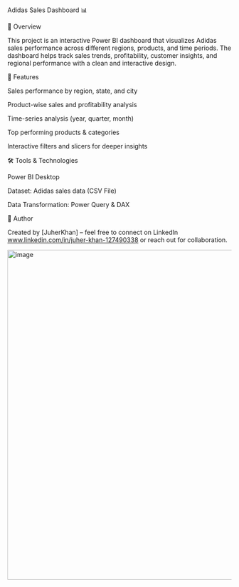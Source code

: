 Adidas Sales Dashboard 📊

📌 Overview

This project is an interactive Power BI dashboard that visualizes Adidas sales performance across different regions, products, and time periods.
The dashboard helps track sales trends, profitability, customer insights, and regional performance with a clean and interactive design.

🚀 Features

Sales performance by region, state, and city

Product-wise sales and profitability analysis

Time-series analysis (year, quarter, month)

Top performing products & categories

Interactive filters and slicers for deeper insights

🛠️ Tools & Technologies

Power BI Desktop

Dataset: Adidas sales data (CSV File)

Data Transformation: Power Query & DAX

📢 Author

Created by [JuherKhan] – feel free to connect on LinkedIn www.linkedin.com/in/juher-khan-127490338 or reach out for collaboration.

<img width="1386" height="739" alt="image" src="https://github.com/user-attachments/assets/2a807b1f-e9d8-4711-b958-20d031afd3ed" />
